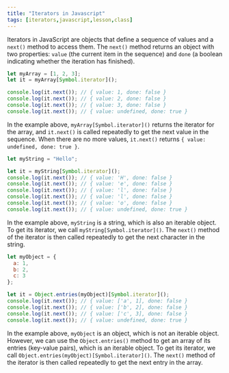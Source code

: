 ```yaml
---
title: "Iterators in Javascript"
tags: [iterators,javascript,lesson,class]
---
```


Iterators in JavaScript are objects that define a sequence of values and a `next()` method to access them. The `next()` method returns an object with two properties: `value` (the current item in the sequence) and `done` (a boolean indicating whether the iteration has finished).

```js
let myArray = [1, 2, 3];
let it = myArray[Symbol.iterator]();

console.log(it.next()); // { value: 1, done: false }
console.log(it.next()); // { value: 2, done: false }
console.log(it.next()); // { value: 3, done: false }
console.log(it.next()); // { value: undefined, done: true }
```

In the example above, `myArray[Symbol.iterator]()` returns the iterator for the array, and `it.next()` is called repeatedly to get the next value in the sequence. When there are no more values, `it.next()` returns `{ value: undefined, done: true }`.

```js
let myString = "Hello";

let it = myString[Symbol.iterator]();
console.log(it.next()); // { value: 'H', done: false }
console.log(it.next()); // { value: 'e', done: false }
console.log(it.next()); // { value: 'l', done: false }
console.log(it.next()); // { value: 'l', done: false }
console.log(it.next()); // { value: 'o', done: false }
console.log(it.next()); // { value: undefined, done: true }

```

In the example above, `myString` is a string, which is also an iterable object. To get its iterator, we call `myString[Symbol.iterator]()`. The `next()` method of the iterator is then called repeatedly to get the next character in the string.

```js
let myObject = {
  a: 1,
  b: 2,
  c: 3
};

let it = Object.entries(myObject)[Symbol.iterator]();
console.log(it.next()); // { value: ['a', 1], done: false }
console.log(it.next()); // { value: ['b', 2], done: false }
console.log(it.next()); // { value: ['c', 3], done: false }
console.log(it.next()); // { value: undefined, done: true }

```

In the example above, `myObject` is an object, which is not an iterable object. However, we can use the `Object.entries()` method to get an array of its entries (key-value pairs), which is an iterable object. To get its iterator, we call `Object.entries(myObject)[Symbol.iterator]()`. The `next()` method of the iterator is then called repeatedly to get the next entry in the array.


